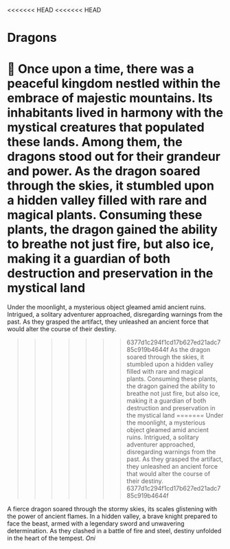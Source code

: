 <<<<<<< HEAD
<<<<<<< HEAD
# Dragons
:dragon:
Once upon a time, there was a peaceful kingdom nestled within the embrace of majestic mountains. Its inhabitants lived in harmony with the mystical creatures that populated these lands. Among them, the dragons stood out for their grandeur and power.
As the dragon soared through the skies, it stumbled upon a hidden valley filled with rare and magical plants. Consuming these plants, the dragon gained the ability to breathe not just fire, but also ice, making it a guardian of both destruction and preservation in the mystical land
=======
Under the moonlight, a mysterious object gleamed amid ancient ruins. Intrigued, a solitary adventurer approached, disregarding warnings from the past. As they grasped the artifact, they unleashed an ancient force that would alter the course of their destiny.
>>>>>>> 6377d1c294f1cd17b627ed21adc785c919b4644f
As the dragon soared through the skies, it stumbled upon a hidden valley filled with rare and magical plants. Consuming these plants, the dragon gained the ability to breathe not just fire, but also ice, making it a guardian of both destruction and preservation in the mystical land
=======
Under the moonlight, a mysterious object gleamed amid ancient ruins. Intrigued, a solitary adventurer approached, disregarding warnings from the past. As they grasped the artifact, they unleashed an ancient force that would alter the course of their destiny.
>>>>>>> 6377d1c294f1cd17b627ed21adc785c919b4644f

A fierce dragon soared through the stormy skies, its scales glistening with the power of ancient flames. In a hidden valley, a brave knight prepared to face the beast, armed with a legendary sword and unwavering determination. As they clashed in a battle of fire and steel, destiny unfolded in the heart of the tempest. *Oni*